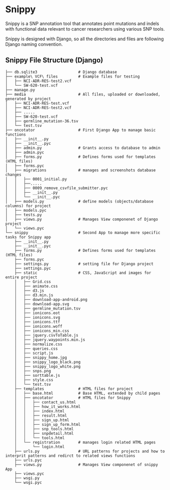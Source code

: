 # Snippy
Snippy is a SNP annotation tool that annotates point mutations and indels with functional data relevant to cancer researchers using various SNP tools. 

Snippy is designed with Django, so all the directories and files are following Django naming convention.  

## Snippy File Structure (Django)

    ├── db.sqlite3                  # Django database
    ├── example\ VCF\ files         # Example files for testing
    │   ├── NCI-ADR-RES-test2.vcf
    │   └── SW-620-test.vcf
    ├── manage.py
    ├── media                       # All files, uploaded or downloaded, generated by project
    │   ├── NCI-ADR-RES-test.vcf
    │   ├── NCI-ADR-RES-test2.vcf
    │   ├── .....
    │   ├── SW-620-test.vcf
    │   ├── germline_mutation-36.tsv
    │   └── test.tsv
    ├── oncotator                   # First Django App to manage basic functions
    │   ├── __init__.py
    │   ├── __init__.pyc
    │   ├── admin.py                # Grants access to database to admin
    │   ├── admin.pyc
    │   ├── forms.py                # Defines forms used for templates (HTML files)
    │   ├── forms.pyc
    │   ├── migrations              # manages and screenshots database changes
    │   │   ├── 0001_initial.py
    │   │   ├──.....
    │   │   ├── 0009_remove_csvfile_submitter.pyc
    │   │   ├── __init__.py
    │   │   └── __init__.pyc
    │   ├── models.py               # define models (objects/database columns) for project
    │   ├── models.pyc
    │   ├── tests.py
    │   ├── views.py                # Manages View componenet of Django project
    │   └── views.pyc
    └── snippy                      # Second App to manage more specific tasks for Snippy app
        ├── __init__.py
        ├── __init__.pyc
        ├── forms.py                # Defines forms used for templates (HTML files)
        ├── forms.pyc
        ├── settings.py             # setting file for Django project
        ├── settings.pyc
        ├── static                  # CSS, JavaScript and images for entire project
        │   ├── Grid.css
        │   ├── animate.css
        │   ├── d3.js
        │   ├── d3.min.js
        │   ├── download-app-android.png
        │   ├── download-app.svg
        │   ├── germline_mutation.tsv
        │   ├── ionicons.eot
        │   ├── ionicons.svg
        │   ├── ionicons.ttf
        │   ├── ionicons.woff
        │   ├── ionicons_min.css
        │   ├── jquery.csvToTable.js
        │   ├── jquery.waypoints.min.js
        │   ├── normalize.css
        │   ├── queries.css
        │   ├── script.js
        │   ├── snippy_home.jpg
        │   ├── snippy_logo_black.png
        │   ├── snippy_logo_white.png
        │   ├── snps.png
        │   ├── sorttable.js
        │   ├── style.css
        │   └── test.tsv
        ├── templates               # HTML files for project
        │   ├── base.html           # Base HTML, extended by child pages
        │   ├── oncotator           # HTML files for Snippy
        │   │   ├── contact_us.html
        │   │   ├── how_it_works.html
        │   │   ├── index.html
        │   │   ├── result.html
        │   │   ├── sign_up.html
        │   │   ├── sign_up_form.html
        │   │   ├── snp_tools.html
        │   │   ├── snpdetail.html
        │   │   └── tools.html
        │   └── registration        # manages login related HTML pages
        │       └── login.html
        ├── urls.py                 # URL patterns for projects and how to interprit patterns and redirct to related views functions
        ├── urls.pyc
        ├── views.py                # Manages View componenet of snippy App
        ├── views.pyc
        ├── wsgi.py
        └── wsgi.pyc
